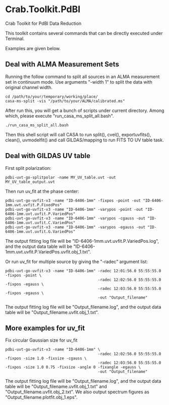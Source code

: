 # Crab.Toolkit.PdBI
Crab Toolkit for PdBI Data Reduction

This toolkit contains several commands that can be directly executed under Terminal. 

Examples are given below. 




## Deal with ALMA Measurement Sets ##

Running the follow command to split all sources in an ALMA measurement set in continuum mode. 
Use arguments "-width 1" to split the data with original channel width. 
```
cd /path/to/your/temporary/working/place/
casa-ms-split -vis "/path/to/your/ALMA/calibrated.ms" 
```
After run this, you will get a bunch of scripts under current directory. Among which, please execute "run_casa_ms_split_all.bash". 
```
./run_casa_ms_split_all.bash
```
Then this shell script will call CASA to run split(), cvel(), exportuvfits(), clean(), uvmodelfit() and call GILDAS/mapping to run FITS TO UV table task. 




## Deal with GILDAS UV table ##

First split polarization:
```
pdbi-uvt-go-splitpolar -name MY_UV_table.uvt -out MY_UV_table_output.uvt
```

Then run uv_fit at the phase center:
```
pdbi-uvt-go-uvfit-v3 -name "ID-6406-1mm" -fixpos -point -out "ID-6406-1mm.uvt.uvfit.P.FixedPos"
pdbi-uvt-go-uvfit-v3 -name "ID-6406-1mm" -varypos -point -out "ID-6406-1mm.uvt.uvfit.P.VariedPos"
pdbi-uvt-go-uvfit-v3 -name "ID-6406-1mm" -varypos -cgauss -out "ID-6406-1mm.uvt.uvfit.C.VariedPos"
pdbi-uvt-go-uvfit-v3 -name "ID-6406-1mm" -varypos -egauss -out "ID-6406-1mm.uvt.uvfit.G.VariedPos"
```
The output fitting log file will be "ID-6406-1mm.uvt.uvfit.P.VariedPos.log", and the output data table will be "ID-6406-1mm.uvt.uvfit.P.VariedPos.uvfit.obj_1.txt". 

Or run uv_fit for multiple source by giving the "-radec" argument list:
```
pdbi-uvt-go-uvfit-v3 -name "ID-6406-1mm" -radec 12:01:56.0 55:55:55.0 -fixpos -point \
                                         -radec 12:02:56.0 55:55:55.0 -fixpos -egauss \
                                         -radec 12:03:56.0 55:55:55.0 -fixpos -egauss \
                                         -out "Output_filename"
```
The output fitting log file will be "Output_filename.log", and the output data table will be "Output_filename.uvfit.obj_1.txt".   



## More examples for uv_fit ##

Fix circular Gaussian size for uv_fit

```
pdbi-uvt-go-uvfit-v3 -name "ID-6406-1mm" \
                                         -radec 12:02:56.0 55:55:55.0 -fixpos -size 1.0 -fixsize -cgauss \
                                         -radec 12:03:56.0 55:55:55.0 -fixpos -size 1.0 0.75 -fixsize -angle 0 -fixangle -egauss \
                                         -out "Output_filename"
```
The output fitting log file will be "Output_filename.log", and the output data table will be "Output_filename.uvfit.obj_1.txt" and "Output_filename.uvfit.obj_2.txt". 
We also output spectrum figures as "Output_filename.plotfit.obj_1.eps". 















